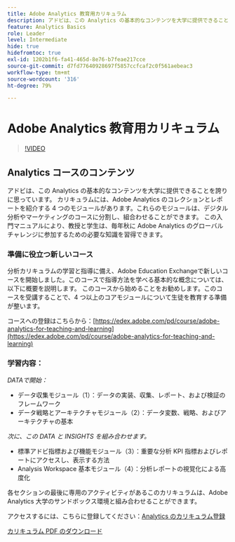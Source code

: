 ```yaml
---
title: Adobe Analytics 教育用カリキュラム
description: アドビは、この Analytics の基本的なコンテンツを大学に提供できることを誇りに思っています。 カリキュラムには、Adobe Analytics のコレクションとレポートを紹介する 4 つのモジュールがあります。これらのモジュールは、デジタル分析やマーケティングのコースに分割し、組合わせることができます。 この入門マニュアルにより、教授と学生は、毎年秋に Adobe Analytics のグローバルチャレンジに参加するための必要な知識を習得できます。
feature: Analytics Basics
role: Leader
level: Intermediate
hide: true
hidefromtoc: true
exl-id: 1202b1f6-fa41-465d-8e76-b7feae217cce
source-git-commit: d7fd77640928697f5857ccfcaf2c0f561aebeac3
workflow-type: tm+mt
source-wordcount: '316'
ht-degree: 79%

---
```


# Adobe Analytics 教育用カリキュラム

>[!VIDEO](https://video.tv.adobe.com/v/334350/?quality=12&learn=on)

## Analytics コースのコンテンツ

アドビは、この Analytics の基本的なコンテンツを大学に提供できることを誇りに思っています。 カリキュラムには、Adobe Analytics のコレクションとレポートを紹介する 4 つのモジュールがあります。これらのモジュールは、デジタル分析やマーケティングのコースに分割し、組合わせることができます。 この入門マニュアルにより、教授と学生は、毎年秋に Adobe Analytics のグローバルチャレンジに参加するための必要な知識を習得できます。

### 準備に役立つ新しいコース

分析カリキュラムの学習と指導に備え、Adobe Education Exchangeで新しいコースを開始しました。このコースで指導方法を学べる基本的な概念については、以下に概要を説明します。 このコースから始めることをお勧めします。このコースを受講することで、4 つ以上のコアモジュールについて生徒を教育する準備が整います。

コースへの登録はこちらから：[https://edex.adobe.com/pd/course/adobe-analytics-for-teaching-and-learning](https://edex.adobe.com/pd/course/adobe-analytics-for-teaching-and-learning)

### 学習内容：

*DATAで開始：*

* データ収集モジュール（1）：データの実装、収集、レポート、および検証のフレームワーク
* データ戦略とアーキテクチャモジュール（2）：データ変数、戦略、およびアーキテクチャの基本

*次に、この DATA と INSIGHTS を組み合わせます。*

* 標準アドビ指標および機能モジュール（3）：重要な分析 KPI 指標およびレポートにアクセスし、表示する方法
* Analysis Workspace 基本モジュール（4）：分析レポートの視覚化による高度化

各セクションの最後に専用のアクティビティがあるこのカリキュラムは、Adobe Analytics 大学のサンドボックス環境と組み合わせることができます。

アクセスするには、こちらに登録してください：[Analytics のカリキュラム登録](https://experienceleague.adobe.com/landing/analytics-university?lang=ja)

[カリキュラム PDF のダウンロード](assets/Adobe-Analytics-Curriculum_2021.pdf)
